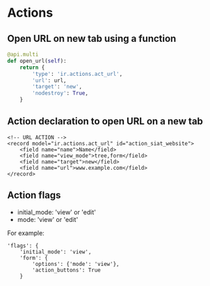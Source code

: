 # Actions

## Open URL on new tab using a function

```python
@api.multi
def open_url(self):
    return {
        'type': 'ir.actions.act_url',
        'url': url,
        'target': 'new',
        'nodestroy': True,
    }
```

## Action declaration to open URL on a new tab

```
<!-- URL ACTION -->
<record model="ir.actions.act_url" id="action_siat_website">
    <field name="name">Name</field>
    <field name="view_mode">tree,form</field>
    <field name="target">new</field>
    <field name="url">www.example.com</field>
</record>
```

## Action flags

- initial_mode: 'view' or 'edit'
- mode: 'view' or 'edit'

For example:

```
'flags': {
    'initial_mode': 'view',
    'form': {
        'options': {'mode': 'view'},
        'action_buttons': True
    }
```
